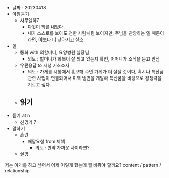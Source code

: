 - 날짜 : 20230418
- 아침듣기
	- 사무엘하7
		- 다윗이 화를 내었다.
		- 내가 스스로를 보아도 천한 사람처럼 보이지만, 주님을 찬양하는 일 때문이라면, 이보다 더 낮아지고 싶소.
- 일 
	- 통화 with 외할머니, 요양병원 실장님
		- 의도 : 할머니가 회복이 잘 되고 있는지 확인, 어머니가 소식을 듣고 안심
	- 우편응답 to 시청 기초조사
		- 의도 : 가게를 시청에서 홍보해 주면 가게가 더 잘될 것이다, 혹시나 특산품관련 사업이 연결되어서 미역 냉면을 개발해 특산품을 바탕으로 경쟁력을 기르고 싶다.
	- 읽기
		- 
- 듣기 at n
	- 신명기 7
- 말하기
	- 혼란
		- 배달요청 from 체첵
			- 의도 : 만약 가까운 사이라면?
	- 실망





저는 이거를 하고 싶어서 어제 이렇게 했는데 뭘 바꿔야 할까요?
content / pattern / relationship
